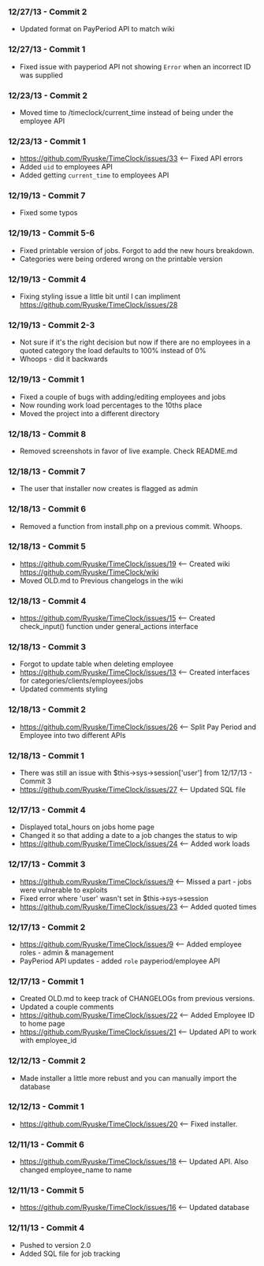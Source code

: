 ### 12/27/13 - Commit 2 ###
* Updated format on PayPeriod API to match wiki

### 12/27/13 - Commit 1 ###
* Fixed issue with payperiod API not showing `Error` when an incorrect ID was supplied

### 12/23/13 - Commit 2 ###
* Moved time to /timeclock/current_time instead of being under the employee API

### 12/23/13 - Commit 1 ###
* https://github.com/Ryuske/TimeClock/issues/33 <-- Fixed API errors
* Added `uid` to employees API
* Added getting `current_time` to employees API

### 12/19/13 - Commit 7 ###
* Fixed some typos

### 12/19/13 - Commit 5-6 ###
* Fixed printable version of jobs. Forgot to add the new hours breakdown.
* Categories were being ordered wrong on the printable version

### 12/19/13 - Commit 4 ###
* Fixing styling issue a little bit until I can impliment https://github.com/Ryuske/TimeClock/issues/28

### 12/19/13 - Commit 2-3 ###
* Not sure if it's the right decision but now if there are no employees in a quoted category the load defaults to 100% instead of 0%
* Whoops - did it backwards

### 12/19/13 - Commit 1 ###
* Fixed a couple of bugs with adding/editing employees and jobs
* Now rounding work load percentages to the 10ths place
* Moved the project into a different directory

### 12/18/13 - Commit 8 ###
* Removed screenshots in favor of live example. Check README.md

### 12/18/13 - Commit 7 ###
* The user that installer now creates is flagged as admin

### 12/18/13 - Commit 6 ###
* Removed a function from install.php on a previous commit. Whoops.

### 12/18/13 - Commit 5 ###
* https://github.com/Ryuske/TimeClock/issues/19 <-- Created wiki https://github.com/Ryuske/TimeClock/wiki
* Moved OLD.md to Previous changelogs in the wiki

### 12/18/13 - Commit 4 ###
* https://github.com/Ryuske/TimeClock/issues/15 <-- Created check_input() function under general_actions interface

### 12/18/13 - Commit 3 ###
* Forgot to update table when deleting employee
* https://github.com/Ryuske/TimeClock/issues/13 <-- Created interfaces for categories/clients/employees/jobs
* Updated comments styling

### 12/18/13 - Commit 2 ###
* https://github.com/Ryuske/TimeClock/issues/26 <-- Split Pay Period and Employee into two different APIs

### 12/18/13 - Commit 1 ###
* There was still an issue with $this->sys->session['user'] from 12/17/13 - Commit 3
* https://github.com/Ryuske/TimeClock/issues/27 <-- Updated SQL file

### 12/17/13 - Commit 4 ###
* Displayed total_hours on jobs home page
* Changed it so that adding a date to a job changes the status to wip
* https://github.com/Ryuske/TimeClock/issues/24 <-- Added work loads

### 12/17/13 - Commit 3 ###
* https://github.com/Ryuske/TimeClock/issues/9 <-- Missed a part - jobs were vulnerable to exploits
* Fixed error where 'user' wasn't set in $this->sys->session
* https://github.com/Ryuske/TimeClock/issues/23 <-- Added quoted times

### 12/17/13 - Commit 2 ###
* https://github.com/Ryuske/TimeClock/issues/9 <-- Added employee roles - admin & management
* PayPeriod API updates - added `role` payperiod/employee API

### 12/17/13 - Commit 1 ###
* Created OLD.md to keep track of CHANGELOGs from previous versions.
* Updated a couple comments
* https://github.com/Ryuske/TimeClock/issues/22 <-- Added Employee ID to home page
* https://github.com/Ryuske/TimeClock/issues/21 <-- Updated API to work with employee_id

### 12/12/13 - Commit 2 ###
* Made installer a little more rebust and you can manually import the database

### 12/12/13 - Commit 1 ###
* https://github.com/Ryuske/TimeClock/issues/20 <-- Fixed installer.

### 12/11/13 - Commit 6 ###
* https://github.com/Ryuske/TimeClock/issues/18 <-- Updated API. Also changed employee_name to name

### 12/11/13 - Commit 5 ###
* https://github.com/Ryuske/TimeClock/issues/16 <-- Updated database

### 12/11/13 - Commit 4 ###
* Pushed to version 2.0
* Added SQL file for job tracking
